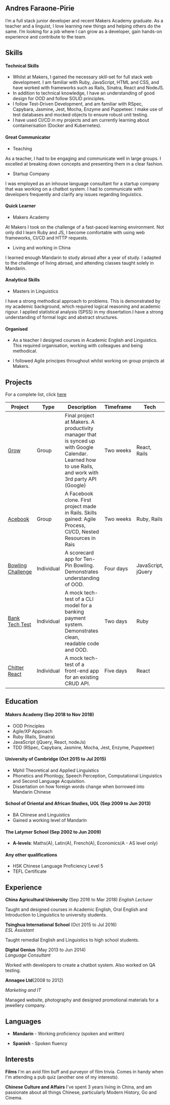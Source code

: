 ## Andres Faraone-Pirie
I’m a full stack junior developer and recent Makers Academy graduate. As a teacher and a linguist, I love learning new things and helping others do the same. I’m looking for a job where I can grow as a developer, gain hands-on experience and contribute to the team.

## Skills

#### Technical Skills
 - Whilst at Makers, I gained the necessary skill-set for full stack web development. I am familiar with Ruby, JavaScript, HTML and CSS, and have worked with frameworks such as Rails, Sinatra, React and NodeJS.
 - In addition to technical knowledge, I have an understanding of good design for OOD and follow SOLID principles.
 - I follow Test-Driven Development, and am familiar with RSpec, Capybara, Jasmine, Jest, Mocha, Enzyme and Puppeteer. I make use of test databases and mocked objects to ensure robust unit testing.
 - I have used CI/CD in my projects and am currently learning about containerisation (Docker and Kubernetes).


#### Great Communicator
 - Teaching
 
 As a teacher, I had to be engaging and communicate well in large groups. I excelled at breaking down concepts and presenting them in a clear fashion.

 - Startup Company

I was employed as an inhouse language consultant for a startup company that was working on a chatbot system. I had to communicate with developers frequently and clarify any issues regarding linguistics.

#### Quick Learner
 - Makers Academy
 
At Makers I took on the challenge of a fast-paced learning environment. Not only did I learn Ruby and JS, I become comfortable with using web frameworks, CI/CD and HTTP requests.

- Living and working in China
 
I learned enough Mandarin to study abroad after a year of study. I adapted to the challenge of living abroad, and attending classes taught solely in Mandarin.

#### Analytical Skills
 - Masters in Linguistics 

I have a strong methodical approach to problems. This is demonstrated by my academic background, which required logical reasoning and academic rigour. I applied statistical analysis (SPSS) in my dissertation.I have a strong understanding of formal logic and abstract structures.


#### Organised

 - As a teacher I designed courses in Academic English and Linguistics. This required organisation, working with colleagues and being methodical.
 
 - I followed Agile principes throughout whilst working on group projects at Makers.


## Projects
For a complete list, click [here](https://github.com/afaraone)

| Project | Type | Description | Timeframe | Tech | Testing |
|--|--|---|---|---|---|
| [Grow](https://github.com/afaraone/final-project) | Group | Final project at Makers. A productivity manager that is synced up with Google Calendar. Learned how to use Rails, and work with 3rd party API (Google) | Two weeks | React, Rails | RSpec, Jest, Enzyme |  
| [Acebook](https://github.com/afaraone/acebook-rails-template) | Group | A Facebook clone. First project made in Rails. Skills gained: Agile Process, CI/CD, Nested Resources in Rais | Two weeks | Ruby, Rails | RSpec, Capybara |   
| [Bowling Challenge](https://github.com/afaraone/bowling-challenge) | Individual | A scorecard app for Ten-Pin Bowling. Demonstrates understanding of OOD. | Four days | JavaScript, jQuery | Jasmine |
| [Bank Tech Test](https://github.com/afaraone/bank-tech) | Individual | A mock tech-test of a CLI model for a banking payment system. Demonstrates clean, readable code and OOD. | Two days | Ruby | RSpec |
| [Chitter React](https://github.com/afaraone/chitter-tech) | Individual | A mock tech-test of a front-end app for an existing CRUD API. | Five days | React | Jest, Enzyme | 

## Education

#### Makers Academy (Sep 2018 to Nov 2018)

- OOD Principles
- Agile/XP Approach
- Ruby (Rails, Sinatra)
- JavaScript (jQuery, React, nodeJs)
- TDD (RSpec, Capybara, Jasmine, Mocha, Jest, Enzyme, Puppeteer)

#### University of Cambridge (Oct 2015 to Jul 2015)

- Mphil Theoretical and Applied Linguistics
- Phonetics and Phonlogy, Speech Perception, Computational Linguistics and Second Language Acquisition.
- Dissertation on how foreign words change when borrowed into Mandarin Chinese

#### School of Oriental and African Studies, UOL (Sep 2009 to Jun 2013)

 - BA Chinese and Linguistics
 - Gained a working level of Mandarin

#### The Latymer School (Sep 2002 to Jun 2009)

 - **A-levels**: Maths(A), Latin(A), French(A), Economics(A - AS level only)

#### Any other qualifications

 - HSK Chinese Language Proficiency Level 5
 - TEFL Certificate

## Experience
**China Agricultural University** (Sep 2016 to Mar 2018)
*English Lecturer*

Taught and designed courses in Academic English, Oral English and Introduction to Linguistics to university students. 

**Tsinghua International School** (Oct 2015 to Jul 2016)    
*ESL Assistant*

Taught remedial English and Linguistics to high school students.

**Digital Genius** (May 2013 to Jun 2014)   
*Language Consultant*  

Worked with developers to create a chatbot system. Also worked on QA testing.

**Annagee Ltd**(2008 to 2012)

*Marketing and IT*

Managed website, photography and designed promotional materials for a jewellery company.

## Languages
 - **Mandarin** - Working proficiency (spoken and written)

 - **Spanish** - Spoken fluency

## Interests
**Films** I'm an avid film buff and purveyor of film trivia. Comes in handy when I'm attending a pub quiz (another one of my interests).

**Chinese Culture and Affairs** I've spent 3 years living in China, and am passionate about all things Chinese, particularly Modern History, Go and Cinema.
